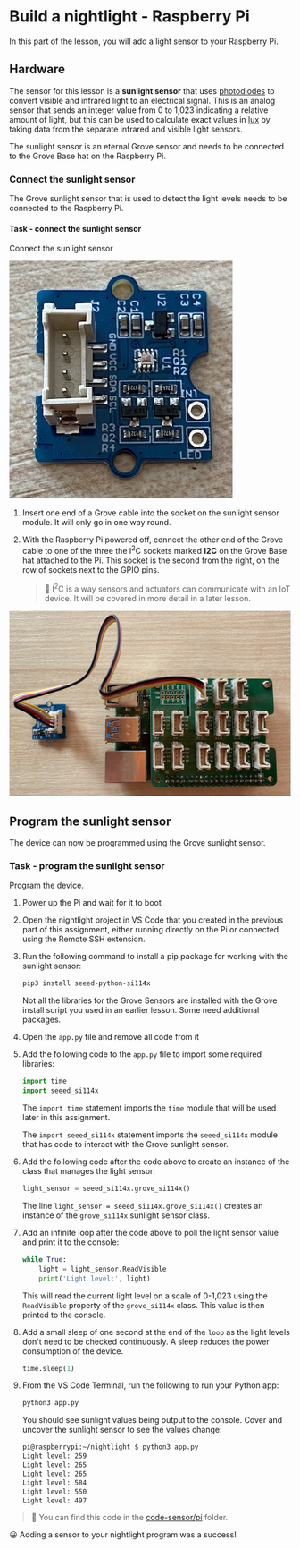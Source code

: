 # Build a nightlight - Raspberry Pi

In this part of the lesson, you will add a light sensor to your Raspberry Pi.

## Hardware

The sensor for this lesson is a **sunlight sensor** that uses [photodiodes](https://wikipedia.org/wiki/Photodiode) to convert visible and infrared light to an electrical signal. This is an analog sensor that sends an integer value from 0 to 1,023 indicating a relative amount of light, but this can be used to calculate exact values in [lux](https://wikipedia.org/wiki/Lux) by taking data from the separate infrared and visible light sensors.

The sunlight sensor is an eternal Grove sensor and needs to be connected to the Grove Base hat on the Raspberry Pi.

### Connect the sunlight sensor

The Grove sunlight sensor that is used to detect the light levels needs to be connected to the Raspberry Pi.

#### Task - connect the sunlight sensor

Connect the sunlight sensor

![A grove sunlight sensor](../../../images/grove-sunlight-sensor.png)

1. Insert one end of a Grove cable into the socket on the sunlight sensor module. It will only go in one way round.

1. With the Raspberry Pi powered off, connect the other end of the Grove cable to one of the three the I<sup>2</sup>C sockets marked **I2C** on the Grove Base hat attached to the Pi. This socket is the second from the right, on the row of sockets next to the GPIO pins.

    > 💁 I<sup>2</sup>C is a way sensors and actuators can communicate with an IoT device. It will be covered in more detail in a later lesson.

![The grove sunlight sensor connected to socket A0](../../../images/pi-sunlight-sensor.png)

## Program the sunlight sensor

The device can now be programmed using the Grove sunlight sensor.

### Task - program the sunlight sensor

Program the device.

1. Power up the Pi and wait for it to boot

1. Open the nightlight project in VS Code that you created in the previous part of this assignment, either running directly on the Pi or connected using the Remote SSH extension.

1. Run the following command to install a pip package for working with the sunlight sensor:

    ```sh
    pip3 install seeed-python-si114x
    ```

    Not all the libraries for the Grove Sensors are installed with the Grove install script you used in an earlier lesson. Some need additional packages.

1. Open the `app.py` file and remove all code from it

1. Add the following code to the `app.py` file to import some required libraries:

    ```python
    import time
    import seeed_si114x
    ```

    The `import time` statement imports the `time` module that will be used later in this assignment.

    The `import seeed_si114x` statement imports the `seeed_si114x` module that has code to interact with the Grove sunlight sensor.

1. Add the following code after the code above to create an instance of the class that manages the light sensor:

    ```python
    light_sensor = seeed_si114x.grove_si114x()
    ```

    The line `light_sensor = seeed_si114x.grove_si114x()` creates an instance of the `grove_si114x` sunlight sensor class.

1. Add an infinite loop after the code above to poll the light sensor value and print it to the console:

    ```python
    while True:
        light = light_sensor.ReadVisible
        print('Light level:', light)
    ```

    This will read the current light level on a scale of 0-1,023 using the `ReadVisible` property of the `grove_si114x` class. This value is then printed to the console.

1. Add a small sleep of one second at the end of the `loop` as the light levels don't need to be checked continuously. A sleep reduces the power consumption of the device.

    ```python
    time.sleep(1)
    ```

1. From the VS Code Terminal, run the following to run your Python app:

    ```sh
    python3 app.py
    ```

    You should see sunlight values being output to the console. Cover and uncover the sunlight sensor to see the values change:

    ```output
    pi@raspberrypi:~/nightlight $ python3 app.py 
    Light level: 259
    Light level: 265
    Light level: 265
    Light level: 584
    Light level: 550
    Light level: 497
    ```

> 💁 You can find this code in the [code-sensor/pi](code-sensor/pi) folder.

😀 Adding a sensor to your nightlight program was a success!
